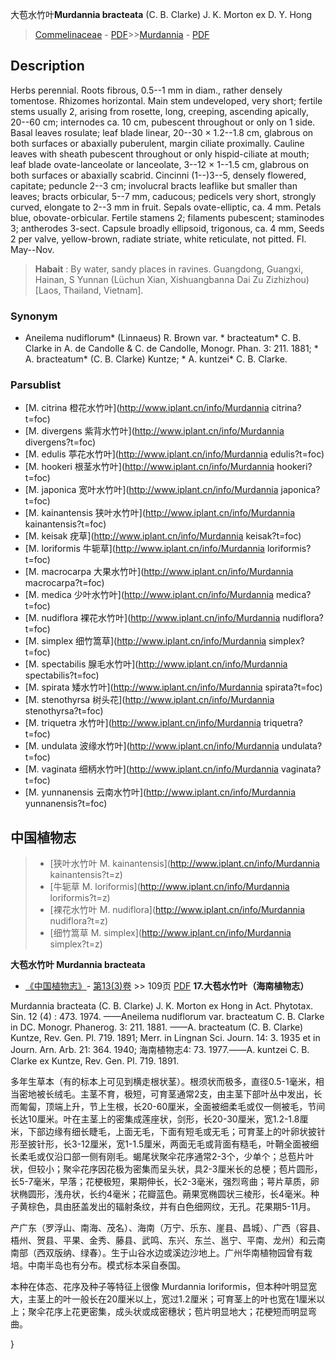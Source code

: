 大苞水竹叶**Murdannia bracteata** (C. B. Clarke) J. K. Morton ex D. Y. Hong

> [Commelinaceae](http://www.iplant.cn/info/Commelinaceae?t=foc) - [PDF](http://www.iplant.cn/foc/pdf/Commelinaceae.pdf)>>[Murdannia](http://www.iplant.cn/info/Murdannia?t=foc) - [PDF](http://www.iplant.cn/foc/pdf/Murdannia.pdf)

## Description

Herbs perennial. Roots fibrous, 0.5--1 mm in diam., rather densely tomentose. Rhizomes horizontal. Main stem undeveloped, very short; fertile stems usually 2, arising from rosette, long, creeping, ascending apically, 20--60 cm; internodes ca. 10 cm, pubescent throughout or only on 1 side. Basal leaves rosulate; leaf blade linear, 20--30 × 1.2--1.8 cm, glabrous on both surfaces or abaxially puberulent, margin ciliate proximally. Cauline leaves with sheath pubescent throughout or only hispid-ciliate at mouth; leaf blade ovate-lanceolate or lanceolate, 3--12 × 1--1.5 cm, glabrous on both surfaces or abaxially scabrid. Cincinni (1--)3--5, densely flowered, capitate; peduncle 2--3 cm; involucral bracts leaflike but smaller than leaves; bracts orbicular, 5--7 mm, caducous; pedicels very short, strongly curved, elongate to 2--3 mm in fruit. Sepals ovate-elliptic, ca. 4 mm. Petals blue, obovate-orbicular. Fertile stamens 2; filaments pubescent; staminodes 3; antherodes 3-sect. Capsule broadly ellipsoid, trigonous, ca. 4 mm, Seeds 2 per valve, yellow-brown, radiate striate, white reticulate, not pitted. Fl. May--Nov.


> **Habait** : 
> By water, sandy places in ravines. Guangdong, Guangxi, Hainan, S Yunnan (Lüchun Xian, Xishuangbanna Dai Zu Zizhizhou) [Laos, Thailand, Vietnam].

### Synonym
* Aneilema nudiflorum* (Linnaeus) R. Brown var. * bracteatum* C. B. Clarke in A. de Candolle & C. de Candolle, Monogr. Phan. 3: 211. 1881; * A. bracteatum* (C. B. Clarke) Kuntze; * A. kuntzei* C. B. Clarke.



### Parsublist

* [M.  citrina  橙花水竹叶](http://www.iplant.cn/info/Murdannia citrina?t=foc)
* [M.  divergens  紫背水竹叶](http://www.iplant.cn/info/Murdannia divergens?t=foc)
* [M.  edulis  葶花水竹叶](http://www.iplant.cn/info/Murdannia edulis?t=foc)
* [M.  hookeri  根茎水竹叶](http://www.iplant.cn/info/Murdannia hookeri?t=foc)
* [M.  japonica  宽叶水竹叶](http://www.iplant.cn/info/Murdannia japonica?t=foc)
* [M.  kainantensis  狭叶水竹叶](http://www.iplant.cn/info/Murdannia kainantensis?t=foc)
* [M.  keisak  疣草](http://www.iplant.cn/info/Murdannia keisak?t=foc)
* [M.  loriformis  牛轭草](http://www.iplant.cn/info/Murdannia loriformis?t=foc)
* [M.  macrocarpa  大果水竹叶](http://www.iplant.cn/info/Murdannia macrocarpa?t=foc)
* [M.  medica  少叶水竹叶](http://www.iplant.cn/info/Murdannia medica?t=foc)
* [M.  nudiflora  裸花水竹叶](http://www.iplant.cn/info/Murdannia nudiflora?t=foc)
* [M.  simplex  细竹篙草](http://www.iplant.cn/info/Murdannia simplex?t=foc)
* [M.  spectabilis  腺毛水竹叶](http://www.iplant.cn/info/Murdannia spectabilis?t=foc)
* [M.  spirata  矮水竹叶](http://www.iplant.cn/info/Murdannia spirata?t=foc)
* [M.  stenothyrsa  树头花](http://www.iplant.cn/info/Murdannia stenothyrsa?t=foc)
* [M.  triquetra  水竹叶](http://www.iplant.cn/info/Murdannia triquetra?t=foc)
* [M.  undulata  波缘水竹叶](http://www.iplant.cn/info/Murdannia undulata?t=foc)
* [M.  vaginata  细柄水竹叶](http://www.iplant.cn/info/Murdannia vaginata?t=foc)
* [M.  yunnanensis  云南水竹叶](http://www.iplant.cn/info/Murdannia yunnanensis?t=foc)


## 中国植物志

> * [狭叶水竹叶  M.  kainantensis](http://www.iplant.cn/info/Murdannia kainantensis?t=z)
> * [牛轭草  M.  loriformis](http://www.iplant.cn/info/Murdannia loriformis?t=z)
> * [裸花水竹叶  M.  nudiflora](http://www.iplant.cn/info/Murdannia nudiflora?t=z)
> * [细竹篙草  M.  simplex](http://www.iplant.cn/info/Murdannia simplex?t=z)


**大苞水竹叶 Murdannia bracteata**

* [《中国植物志》](http://www.iplant.cn/frps)- [第13(3)卷](http://www.iplant.cn/frps/vol/13(3)) >> 109页 [PDF](http://www.iplant.cn/frps/pdf/13(3)/109.pdf)
**17.大苞水竹叶（海南植物志）**

Murdannia bracteata (C. B. Clarke) J. K. Morton ex Hong in Act. Phytotax. Sin. 12 (4) : 473. 1974. ——Aneilema nudiflorum var. bracteatum C. B. Clarke in DC. Monogr. Phanerog. 3: 211. 1881. ——A. bracteatum (C. B. Clarke) Kuntze, Rev. Gen. Pl. 719. 1891; Merr. in Lingnan Sci. Journ. 14: 3. 1935 et in Journ. Arn. Arb. 21: 364. 1940; 海南植物志4: 73. 1977.——A. kuntzei C. B. Clarke ex Kuntze, Rev. Gen. Pl. 719. 1891.

多年生草本（有的标本上可见到横走根状茎）。根须状而极多，直径0.5-1毫米，相当密地被长绒毛。主茎不育，极短，可育茎通常2支，由主茎下部叶丛中发出，长而匍匐，顶端上升，节上生根，长20-60厘米，全面被细柔毛或仅一侧被毛，节间长达10厘米。叶在主茎上的密集成莲座状，剑形，长20-30厘米，宽1.2-1.8厘米，下部边缘有细长睫毛，上面无毛，下面有短毛或无毛；可育茎上的叶卵状披针形至披针形，长3-12厘米，宽1-1.5厘米，两面无毛或背面有糙毛，叶鞘全面被细长柔毛或仅沿口部一侧有刚毛。蝎尾状聚伞花序通常2-3个，少单个；总苞片叶状，但较小；聚伞花序因花极为密集而呈头状，具2-3厘米长的总梗；苞片圆形，长5-7毫米，早落；花梗极短，果期伸长，长2-3毫米，强烈弯曲；萼片草质，卵状椭圆形，浅舟状，长约4毫米；花瓣蓝色。蒴果宽椭圆状三棱形，长4毫米。种子黄棕色，具由胚盖发出的辐射条纹，并有白色细网纹，无孔。花果期5-11月。

产广东（罗浮山、南海、茂名）、海南（万宁、乐东、崖县、昌城）、广西（容县、梧州、贺县、平果、金秀、藤县、武鸣、东兴、东兰、邕宁、平南、龙州）和云南南部（西双版纳、绿春）。生于山谷水边或溪边沙地上。广州华南植物园曾有栽培。中南半岛也有分布。模式标本采自泰国。

本种在体态、花序及种子等特征上很像 Murdannia loriformis，但本种叶明显宽大，主茎上的叶一般长在20厘米以上，宽过1.2厘米；可育茎上的叶也宽在1厘米以上；聚伞花序上花更密集，成头状或成密穗状；苞片明显地大；花梗短而明显弯曲。



}